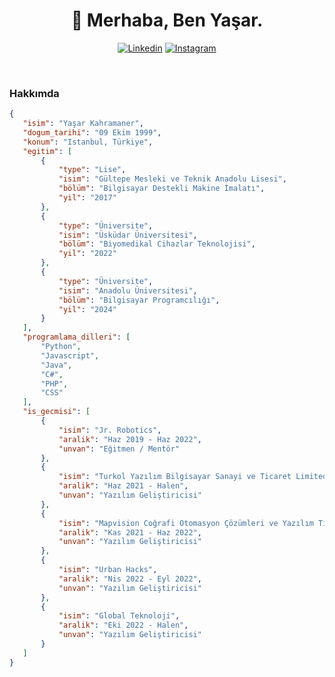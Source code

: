 <h1 align="center">🤠 Merhaba, Ben Yaşar.</h1>
<div align="center">
	
[![Linkedin](https://img.shields.io/badge/Linkedin-yasarkah-blue?style=for-the-badge&logo=linkedin&logoColor=white)](https://www.linkedin.com/in/yasarkah/)
[![Instagram](https://img.shields.io/badge/Instagram-yasarkah.ino-red?style=for-the-badge&logo=instagram&logoColor=white)](https://www.instagram.com/yasarkah.ino/)

</div>
<br>

<h3>Hakkımda</h3>

 ```json
{
	"isim": "Yaşar Kahramaner",
	"dogum_tarihi": "09 Ekim 1999",
	"konum": "Istanbul, Türkiye",
	"egitim": [
		{
			"type": "Lise",
			"isim": "Gültepe Mesleki ve Teknik Anadolu Lisesi",
			"bölüm": "Bilgisayar Destekli Makine İmalatı",
			"yil": "2017"
		},
		{
			"type": "Üniversite",
			"isim": "Üsküdar Üniversitesi",
			"bölüm": "Biyomedikal Cihazlar Teknolojisi",
			"yil": "2022"
		},
		{
			"type": "Üniversite",
			"isim": "Anadolu Üniversitesi",
			"bölüm": "Bilgisayar Programcılığı",
			"yil": "2024"
		}
	],
	"programlama_dilleri": [
		"Python",
		"Javascript",
		"Java",
		"C#",
		"PHP",
		"CSS"
	],
	"is_gecmisi": [
		{
			"isim": "Jr. Robotics",
			"aralik": "Haz 2019 - Haz 2022",
			"unvan": "Eğitmen / Mentör"
		},
		{
			"isim": "Turkol Yazılım Bilgisayar Sanayi ve Ticaret Limited Şirketi",
			"aralik": "Haz 2021 - Halen",
			"unvan": "Yazılım Geliştiricisi"
		},
		{
			"isim": "Mapvision Coğrafi Otomasyon Çözümleri ve Yazılım Ticaret Sny.Ltd.Şti",
			"aralik": "Kas 2021 - Haz 2022",
			"unvan": "Yazılım Geliştiricisi"
		},
		{
			"isim": "Urban Hacks",
			"aralik": "Nis 2022 - Eyl 2022",
			"unvan": "Yazılım Geliştiricisi"
		},
		{
			"isim": "Global Teknoloji",
			"aralik": "Eki 2022 - Halen",
			"unvan": "Yazılım Geliştiricisi"
		}
	]
}
 ```
